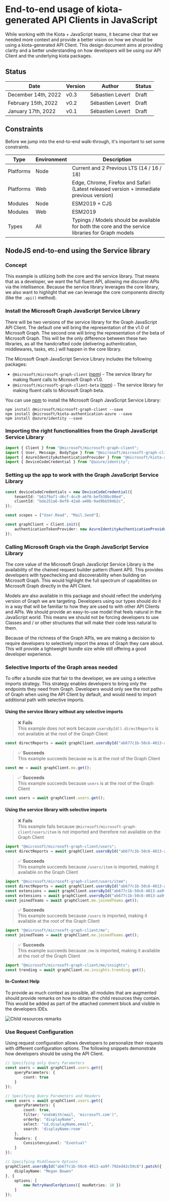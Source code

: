 # End-to-end usage of kiota-generated API Clients in JavaScript

While working with the Kiota + JavaScript teams, it became clear that we needed more context and provide a better vision on how we should be using a kiota-generated API Client. This design document aims at providing clarity and a better understanding on how developers will be using our API Client and the underlying kiota packages.

## Status

| Date                | Version | Author           | Status |
| ------------------- | ------- | ---------------- | ------ |
| December 14th, 2022 | v0.3    | Sébastien Levert | Draft  | 
| February 15th, 2022 | v0.2    | Sébastien Levert | Draft  |
| January 17th, 2022  | v0.1    | Sébastien Levert | Draft  |

## Constraints

Before we jump into the end-to-end walk-through, it's important to set some constraints.

| Type      | Environment | Description                                                                                       |
| --------- | ----------- | ------------------------------------------------------------------------------------------------- |
| Platforms | Node        | Current and 2 Previous LTS (14 / 16 / 18)                                                         |
| Platforms | Web         | Edge, Chrome, Firefox and Safari (Latest released version + immediate previous version)           |
| Modules   | Node        | ESM2019 + CJS                                                                                     |
| Modules   | Web         | ESM2019                                                                                           |
| Types     | All         | Typings / Models should be available for both the core and the service libraries for Graph models |

## NodeJS end-to-end using the Service library

### Concept

This example is utilizing both the core and the service library. That means that as a developer, we want the full fluent API, allowing me discover APIs via the intellisence. Because the service library leverages the core library, we also want to highlight that we can leverage the core components directly (like the `.api()` method).

### Install the Microsoft Graph JavaScript Service Library

There will be two versions of the service library for the Graph JavaScript API Client. The default one will bring the representation of the v1.0 of Microsoft Graph. The second one will bring the representation of the beta of Microsoft Graph. This will be the only difference between these two libraries, as all the handcrafted code (delivering authentication, middlewares, tasks, etc.) will happen in the core library.

The Microsoft Graph JavaScript Service Library includes the following packages:

- `@microsoft/microsoft-graph-client` ([npm](https://www.npmjs.com/package/@microsoft/microsoft-graph-client)) - The service library for making fluent calls to Microsoft Graph v1.0.
- `@microsoft/microsoft-graph-client-beta` ([npm](https://www.npmjs.com/package/@microsoft/microsoft-graph-client-beta)) - The service library for making fluent calls to Microsoft Graph beta.

You can use [npm](https://www.npmjs.com) to install the Microsoft Graph JavaScript Service Library:

```shell
npm install @microsoft/microsoft-graph-client --save
npm install @microsoft/kiota-authentication-azure --save
npm install @azure/identity --save
```

### Importing the right functionalities from the Graph JavaScript Service Library

```typescript
import { Client } from "@microsoft/microsoft-graph-client";
import { User, Message, BodyType } from "@microsoft/microsoft-graph-client/models";
import { AzureIdentityAuthenticationProvider } from "@microsoft/kiota-authentication-azure";
import { DeviceCodeCredential } from "@azure/identity";
```

### Setting up the app to work with the Graph JavaScript Service Library

```typescript
const deviceCodeCredentials = new DeviceCodeCredential({
	tenantId: "b61f9af1-d6cf-4cc0-a6f6-befb38bc00ed",
	clientId: "bde251a6-0ef9-42a8-a40b-9ad9bb594b2c",
});

const scopes = ["User.Read", "Mail.Send"];

const graphClient = Client.init({
	authenticationTokenProvider: new AzureIdentityAuthenticationProvider(deviceCodeCredentials, scopes),
});
```

### Calling Microsoft Graph via the Graph JavaScript Service Library

The core value of the Microsoft Graph JavaScript Service Library is the availability of the chained request builder pattern (fluent API). This provides developers with typechecking and discoverability when building on Microsoft Graph. This would highlight the full spectrum of capabilities on Microsoft Graph directly in the API Client.

Models are also available in this package and should reflect the underlying version of Graph we are targeting. Developers using our types should do it in a way that will be familiar to how they are used to with other API Clients and APIs. We should provide an easy-to-use model that feels natural in the JavaScript world. This means we should not be forcing developers to use Classes and / or other structures that will make their code less natural to them.

Because of the richness of the Graph APIs, we are making a decision to require developers to selectively import the areas of Graph they care about. This will provide a lightweight bundle size while still offering a good developer experience.

### Selective Imports of the Graph areas needed

To offer a bundle size that fair to the developer, we are using a selective imports strategy. This strategy enables developers to bring only the endpoints they need from Graph. Developers would only see the root paths of Graph when using the API Client by default, and would need to import additional path with selective imports.

#### Using the service library without any selective imports

> ❌ **Fails** <br />
> This example does not work because `usersById().directReports` is not available at the root of the Graph Client

```typescript
const directReports = await graphClient.usersById("ab677c1b-50c6-4013-aa9f-792ed42c59c8").directReports.get();
```

> ✅ **Succeeds** <br />
> This example succeeds because `me` is at the root of the Graph Client

```typescript
const me = await graphClient.me.get();
```
> ✅ **Succeeds** <br />
> This example succeeds because `users` is at the root of the Graph Client

```typescript
const users = await graphClient.users.get();
```

#### Using the service library with selective imports

> ❌ **Fails** <br />
> This example fails because `@microsoft/microsoft-graph-client/users/item` is not imported and therefore not available on the Graph Client

```typescript
import "@microsoft/microsoft-graph-client/users";
const directReports = await graphClient.usersById("ab677c1b-50c6-4013-aa9f-792ed42c59c8").directReports.get();
```

> ✅ **Succeeds** <br />
> This example succeeds because `/users/item` is imported, making it available on the Graph Client

```typescript
import "@microsoft/microsoft-graph-client/users/item";
const directReports = await graphClient.usersById("ab677c1b-50c6-4013-aa9f-792ed42c59c8").directReports.get();
const extensions = await graphClient.usersById("ab677c1b-50c6-4013-aa9f-792ed42c59c8").extensions.get();
const extensions = await graphClient.usersById("ab677c1b-50c6-4013-aa9f-792ed42c59c8").extensionsById("85147e97-ed89-4799-b5b8-8d35a9204604").get();
const joinedTeams = await graphClient.me.joinedTeams.get();
```

> ✅ **Succeeds** <br />
> This example succeeds because `/users` is imported, making it available at the root of the Graph Client

```typescript
import "@microsoft/microsoft-graph-client/me";
const joinedTeams = await graphClient.me.joinedTeams.get();
```

> ✅ **Succeeds** <br />
> This example succeeds because `/me` is imported, making it available at the root of the Graph Client

```typescript
import "@microsoft/microsoft-graph-client/me/insights";
const trending = await graphClient.me.insights.trending.get();
```

#### In-Context Help

To provide as much context as possible, all modules that are augmented should provide remarks on how to obtain the child resources they contain. This would be added as part of the attached comment block and visible in the developers IDEs.

![Child resources remarks](assets/service-library/child-resources-remarks.png)

### Use Request Configuration

Using request configuration allows developers to personalize their requests with different configuration options. The following snippets demonstrate how developers should be using the API Client.

```typescript
// Specifying only Query Parameters
const users = await graphClient.users.get({
	queryParameters: {
		count: true
	}	
});
```

```typescript
// Specifying Query Parameters and Headers
const users = await graphClient.users.get({
	queryParameters: {
		count: true,
		filter: "endsWith(mail, 'microsoft.com')",
		orderby: "displayName",
		select: "id,displayName,email",
		search: 'displayName:room'
	},
	headers: {
		ConsistencyLevel: "Eventual"
	}
});
```

```typescript 
// Specifying Middleware Options
graphClient.usersById("ab677c1b-50c6-4013-aa9f-792ed42c59c8").patch({ 
	displayName: "Megan Bowen" 
}, {
	options: [
        new RetryHandlerOptions({ maxRetries: 10 })
	]
});
```
